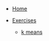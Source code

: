 <!-- docs/_sidebar.md -->
* [Home](README.md)

* [Exercises](exercises/)

  * [k means](exercises/kmeans/123.md)
